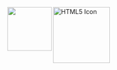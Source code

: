 <img src="https://www.linkedin.com/in/monica-crowe-2944ba114/" alt="HTML5 Icon" style="width:128px;height:128px;"><img align="left" width="100" height="100" src="https://www.linkedin.com/in/monica-crowe-2944ba114/">

